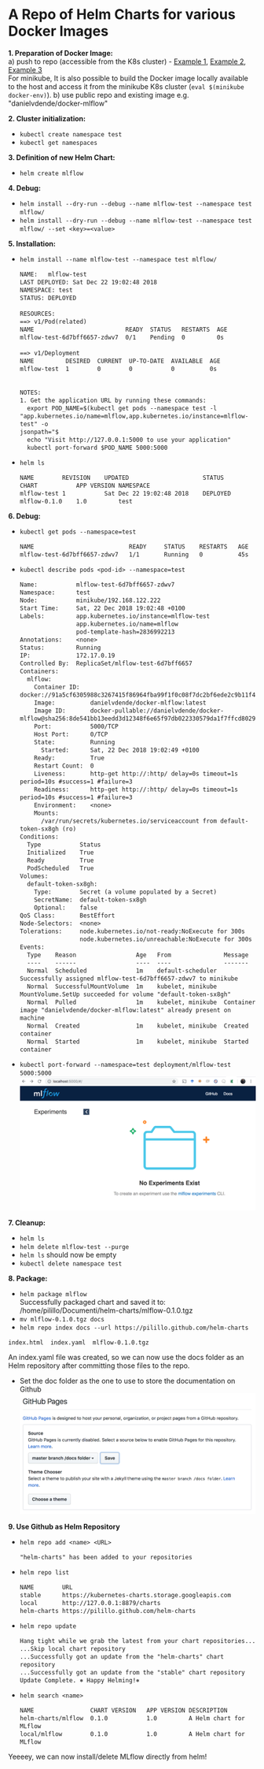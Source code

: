 # A Repo of Helm Charts for various Docker Images

**1. Preparation of Docker Image:**  
  a) push to repo (accessible from the K8s cluster) - [Example 
1](https://stackoverflow.com/questions/40600419/why-am-i-getting-an-errimagepull-error-in-this-kubernetes-deployment), [Example 
2](https://docs.bitnami.com/kubernetes/how-to/deploy-go-application-kubernetes-helm/), [Example 3](https://www.influxdata.com/blog/packaged-kubernetes-deployments-writing-helm-chart/)  
    For minikube, It is also possible to build the Docker image locally available to the host and access it from the minikube K8s cluster (`eval $(minikube docker-env)`).
  b) use public repo and existing image e.g. "danielvdende/docker-mlflow"

**2. Cluster initialization:**
 - `kubectl create namespace test`
 - `kubectl get namespaces`

**3. Definition of new Helm Chart:**
 - `helm create mlflow`

**4. Debug:**
 - `helm install --dry-run --debug --name mlflow-test --namespace test mlflow/`
 - `helm install --dry-run --debug --name mlflow-test --namespace test mlflow/ --set <key>=<value>`

**5. Installation:**
 - `helm install --name mlflow-test --namespace test mlflow/`
	```$ helm install --name mlflow-test --namespace test mlflow/
	NAME:   mlflow-test
	LAST DEPLOYED: Sat Dec 22 19:02:48 2018
	NAMESPACE: test
	STATUS: DEPLOYED

	RESOURCES:
	==> v1/Pod(related)
	NAME                          READY  STATUS   RESTARTS  AGE
	mlflow-test-6d7bff6657-zdwv7  0/1    Pending  0         0s

	==> v1/Deployment
	NAME         DESIRED  CURRENT  UP-TO-DATE  AVAILABLE  AGE
	mlflow-test  1        0        0           0          0s


	NOTES:
	1. Get the application URL by running these commands:
	  export POD_NAME=$(kubectl get pods --namespace test -l "app.kubernetes.io/name=mlflow,app.kubernetes.io/instance=mlflow-test" -o
	jsonpath="$
	  echo "Visit http://127.0.0.1:5000 to use your application"
	  kubectl port-forward $POD_NAME 5000:5000
	```

 - `helm ls`
	```$ helm ls
	NAME       	REVISION	UPDATED                 	STATUS  	CHART       	APP VERSION	NAMESPACE
	mlflow-test	1       	Sat Dec 22 19:02:48 2018	DEPLOYED	mlflow-0.1.0	1.0        	test
	```

**6. Debug:**
 - `kubectl get pods --namespace=test`
	```$ kubectl get pods --namespace=test
	NAME                           READY     STATUS    RESTARTS   AGE
	mlflow-test-6d7bff6657-zdwv7   1/1       Running   0          45s
	```
 - `kubectl describe pods <pod-id> --namespace=test`
	```$ kubectl describe pods mlflow-test-6d7bff6657-zdwv7 --namespace=test
	Name:           mlflow-test-6d7bff6657-zdwv7
	Namespace:      test
	Node:           minikube/192.168.122.222
	Start Time:     Sat, 22 Dec 2018 19:02:48 +0100
	Labels:         app.kubernetes.io/instance=mlflow-test
	                app.kubernetes.io/name=mlflow
	                pod-template-hash=2836992213
	Annotations:    <none>
	Status:         Running
	IP:             172.17.0.19
	Controlled By:  ReplicaSet/mlflow-test-6d7bff6657
	Containers:
	  mlflow:
	    Container ID:   docker://91a5cf6305988c3267415f86964fba99f1f0c08f7dc2bf6ede2c9b11f4133ba6
	    Image:          danielvdende/docker-mlflow:latest
	    Image ID:       docker-pullable://danielvdende/docker-mlflow@sha256:8de541bb13eedd3d12348f6e65f97db022330579da1f7ffcd80295e0983b0f9c
	    Port:           5000/TCP
	    Host Port:      0/TCP
	    State:          Running
	      Started:      Sat, 22 Dec 2018 19:02:49 +0100
	    Ready:          True
	    Restart Count:  0
	    Liveness:       http-get http://:http/ delay=0s timeout=1s period=10s #success=1 #failure=3
	    Readiness:      http-get http://:http/ delay=0s timeout=1s period=10s #success=1 #failure=3
	    Environment:    <none>
	    Mounts:
	      /var/run/secrets/kubernetes.io/serviceaccount from default-token-sx8gh (ro)
	Conditions:
	  Type           Status
	  Initialized    True
	  Ready          True
	  PodScheduled   True
	Volumes:
	  default-token-sx8gh:
	    Type:        Secret (a volume populated by a Secret)
	    SecretName:  default-token-sx8gh
	    Optional:    false
	QoS Class:       BestEffort
	Node-Selectors:  <none>
	Tolerations:     node.kubernetes.io/not-ready:NoExecute for 300s
	                 node.kubernetes.io/unreachable:NoExecute for 300s
	Events:
	  Type    Reason                 Age   From               Message
	  ----    ------                 ----  ----               -------
	  Normal  Scheduled              1m    default-scheduler  Successfully assigned mlflow-test-6d7bff6657-zdwv7 to minikube
	  Normal  SuccessfulMountVolume  1m    kubelet, minikube  MountVolume.SetUp succeeded for volume "default-token-sx8gh"
	  Normal  Pulled                 1m    kubelet, minikube  Container image "danielvdende/docker-mlflow:latest" already present on machine
	  Normal  Created                1m    kubelet, minikube  Created container
	  Normal  Started                1m    kubelet, minikube  Started container
	```

 - `kubectl port-forward --namespace=test deployment/mlflow-test 5000:5000`
  ![mlflow-ui](https://raw.githubusercontent.com/pilillo/helm-charts/master/docs/mlflow_ui.png "MLflow UI")


**7. Cleanup:**
 - `helm ls`
 - `helm delete mlflow-test --purge`
 - `helm ls` should now be empty
 - `kubectl delete namespace test`

**8. Package:**
 - `helm package mlflow`  
 Successfully packaged chart and saved it to: /home/pilillo/Documenti/helm-charts/mlflow-0.1.0.tgz
 - `mv mlflow-0.1.0.tgz docs`
 - `helm repo index docs --url https://pilillo.github.com/helm-charts`
  ```$ ls docs/
 index.html  index.yaml  mlflow-0.1.0.tgz
 ```
 An index.yaml file was created, so we can now use the docs folder as an Helm repository after committing those files to the repo.
 - Set the doc folder as the one to use to store the documentation on Github
  ![github-doc](https://raw.githubusercontent.com/pilillo/helm-charts/master/docs/set_doc.png "Github doc folder")

**9. Use Github as Helm Repository**
 - `helm repo add <name> <URL>`
	```$ helm repo add helm-charts https://pilillo.github.com/helm-charts
	"helm-charts" has been added to your repositories
	```
 - `helm repo list`
	```$ helm repo list
	NAME       	URL
	stable     	https://kubernetes-charts.storage.googleapis.com
	local      	http://127.0.0.1:8879/charts
	helm-charts	https://pilillo.github.com/helm-charts
	```
 - `helm repo update`
	```$ helm repo update
	Hang tight while we grab the latest from your chart repositories...
	...Skip local chart repository
	...Successfully got an update from the "helm-charts" chart repository
	...Successfully got an update from the "stable" chart repository
	Update Complete. ⎈ Happy Helming!⎈
	```
 - `helm search <name>`
	```$ helm search mlflow
	NAME              	CHART VERSION	APP VERSION	DESCRIPTION
	helm-charts/mlflow	0.1.0        	1.0        	A Helm chart for MLflow
	local/mlflow      	0.1.0        	1.0        	A Helm chart for MLflow
	```

Yeeeey, we can now install/delete MLflow directly from helm!


